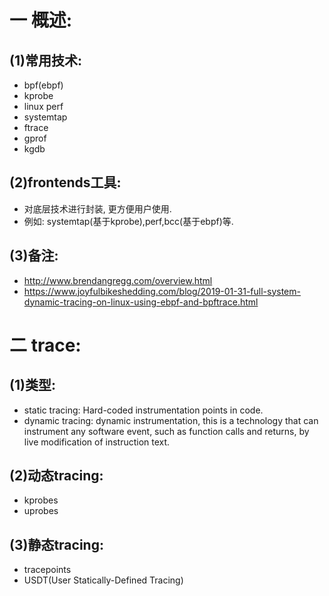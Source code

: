 # 一 概述:
## (1)常用技术:
- bpf(ebpf)
- kprobe
- linux perf
- systemtap
- ftrace
- gprof
- kgdb

## (2)frontends工具:
- 对底层技术进行封装, 更方便用户使用.
- 例如: systemtap(基于kprobe),perf,bcc(基于ebpf)等.

## (3)备注:
- http://www.brendangregg.com/overview.html
- https://www.joyfulbikeshedding.com/blog/2019-01-31-full-system-dynamic-tracing-on-linux-using-ebpf-and-bpftrace.html

# 二 trace:
## (1)类型:
- static tracing: Hard-coded instrumentation points in code.
- dynamic tracing: dynamic instrumentation, this is a technology that can instrument any software event, such as function calls and returns, by live modification of instruction text.

## (2)动态tracing:
- kprobes
- uprobes

## (3)静态tracing:
- tracepoints
- USDT(User Statically-Defined Tracing)
